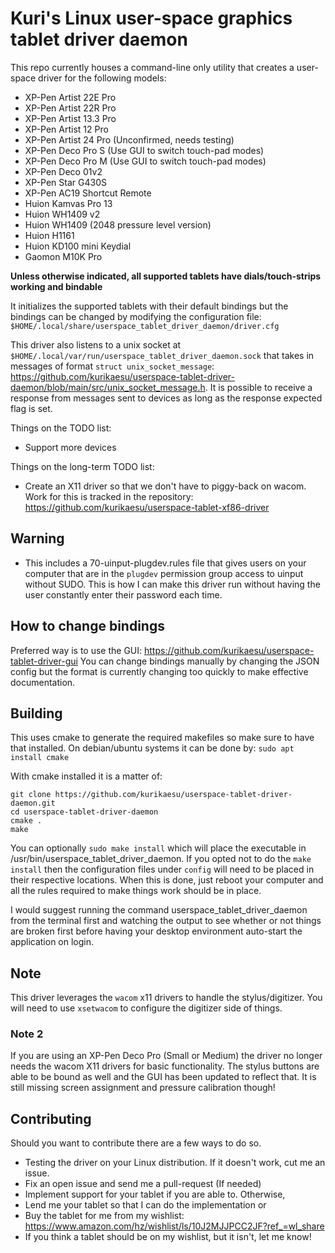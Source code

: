 # Kuri's Linux user-space graphics tablet driver daemon

This repo currently houses a command-line only utility that creates a user-space driver for the following models:
- XP-Pen Artist 22E Pro
- XP-Pen Artist 22R Pro
- XP-Pen Artist 13.3 Pro
- XP-Pen Artist 12 Pro
- XP-Pen Artist 24 Pro (Unconfirmed, needs testing)
- XP-Pen Deco Pro S (Use GUI to switch touch-pad modes)
- XP-Pen Deco Pro M (Use GUI to switch touch-pad modes)
- XP-Pen Deco 01v2
- XP-Pen Star G430S
- XP-Pen AC19 Shortcut Remote
- Huion Kamvas Pro 13
- Huion WH1409 v2
- Huion WH1409 (2048 pressure level version)
- Huion H1161
- Huion KD100 mini Keydial
- Gaomon M10K Pro

**Unless otherwise indicated, all supported tablets have dials/touch-strips working and bindable**

It initializes the supported tablets with their default bindings but the bindings can be changed by modifying the configuration file:
`$HOME/.local/share/userspace_tablet_driver_daemon/driver.cfg`

This driver also listens to a unix socket at `$HOME/.local/var/run/userspace_tablet_driver_daemon.sock` that takes in messages of format `struct unix_socket_message`: https://github.com/kurikaesu/userspace-tablet-driver-daemon/blob/main/src/unix_socket_message.h. It is possible to receive a response from messages sent to devices as long as the response expected flag is set.

Things on the TODO list:
- Support more devices

Things on the long-term TODO list:
- Create an X11 driver so that we don't have to piggy-back on wacom. Work for this is tracked in the repository: https://github.com/kurikaesu/userspace-tablet-xf86-driver

## Warning
- This includes a 70-uinput-plugdev.rules file that gives users on your computer that are in the `plugdev` permission group access to uinput without SUDO. This is how I can make this driver run without having the user constantly enter their password each time.

## How to change bindings
Preferred way is to use the GUI: https://github.com/kurikaesu/userspace-tablet-driver-gui
You can change bindings manually by changing the JSON config but the format is currently changing too quickly to make effective documentation.

## Building
This uses cmake to generate the required makefiles so make sure to have that installed.
On debian/ubuntu systems it can be done by:
`sudo apt install cmake`

With cmake installed it is a matter of:
```
git clone https://github.com/kurikaesu/userspace-tablet-driver-daemon.git
cd userspace-tablet-driver-daemon
cmake .
make
```

You can optionally `sudo make install` which will place the executable in /usr/bin/userspace_tablet_driver_daemon.
If you opted not to do the `make install` then the configuration files under `config` will need to be placed in their respective locations. When this is done, just reboot your computer and all the rules required to make things work should be in place.

I would suggest running the command userspace_tablet_driver_daemon from the terminal first and watching the output to see whether or not things are broken first before having your desktop environment auto-start the application on login.

## Note
This driver leverages the `wacom` x11 drivers to handle the stylus/digitizer. You will need to use `xsetwacom` to configure the digitizer side of things.

### Note 2
If you are using an XP-Pen Deco Pro (Small or Medium) the driver no longer needs the wacom X11 drivers for basic functionality. The stylus buttons are able to be bound as well and the GUI has been updated to reflect that. It is still missing screen assignment and pressure calibration though!

## Contributing
Should you want to contribute there are a few ways to do so.
- Testing the driver on your Linux distribution. If it doesn't work, cut me an issue.
- Fix an open issue and send me a pull-request (If needed)
- Implement support for your tablet if you are able to. Otherwise,
- Lend me your tablet so that I can do the implementation or
- Buy the tablet for me from my wishlist: https://www.amazon.com/hz/wishlist/ls/10J2MJJPCC2JF?ref_=wl_share
- If you think a tablet should be on my wishlist, but it isn't, let me know!
